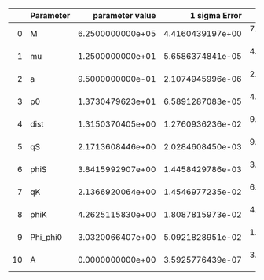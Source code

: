 |    | Parameter   |   parameter value |    1 sigma Error |   Relative Error |              SNR |
|---:|:------------|------------------:|-----------------:|-----------------:|-----------------:|
|  0 | M           |  6.2500000000e+05 | 4.4160439197e+00 | 7.0656702716e-06 | 1.5766235270e+02 |
|  1 | mu          |  1.2500000000e+01 | 5.6586374841e-05 | 4.5269099873e-06 | 1.5766235270e+02 |
|  2 | a           |  9.5000000000e-01 | 2.1074945996e-06 | 2.2184153679e-06 | 1.5766235270e+02 |
|  3 | p0          |  1.3730479623e+01 | 6.5891287083e-05 | 4.7989064397e-06 | 1.5766235270e+02 |
|  4 | dist        |  1.3150370405e+00 | 1.2760936236e-02 | 9.7038606844e-03 | 1.5766235270e+02 |
|  5 | qS          |  2.1713608446e+00 | 2.0284608450e-03 | 9.3418873701e-04 | 1.5766235270e+02 |
|  6 | phiS        |  3.8415992907e+00 | 1.4458429786e-03 | 3.7636485985e-04 | 1.5766235270e+02 |
|  7 | qK          |  2.1366920064e+00 | 1.4546977235e-02 | 6.8081769351e-03 | 1.5766235270e+02 |
|  8 | phiK        |  4.2625115830e+00 | 1.8087815973e-02 | 4.2434643567e-03 | 1.5766235270e+02 |
|  9 | Phi_phi0    |  3.0320066407e+00 | 5.0921828951e-02 | 1.6794761682e-02 | 1.5766235270e+02 |
| 10 | A           |  0.0000000000e+00 | 3.5925776439e-07 | 3.5925776439e-07 | 1.5766235270e+02 |
